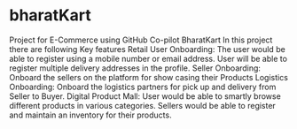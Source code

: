 # bharatKart
Project for E-Commerce using GitHub Co-pilot BharatKart
In this project there are following Key features
Retail User Onboarding: The user would be able to register using a mobile number or email address. User will be able to register multiple delivery addresses in the profile. 
Seller Onboarding: Onboard the sellers on the platform for show casing their Products
Logistics Onboarding: Onboard the logistics partners for pick up and delivery from Seller to Buyer.
Digital Product Mall: User would be able to smartly browse different products in various categories. Sellers would be able to register and maintain an inventory for their products.
